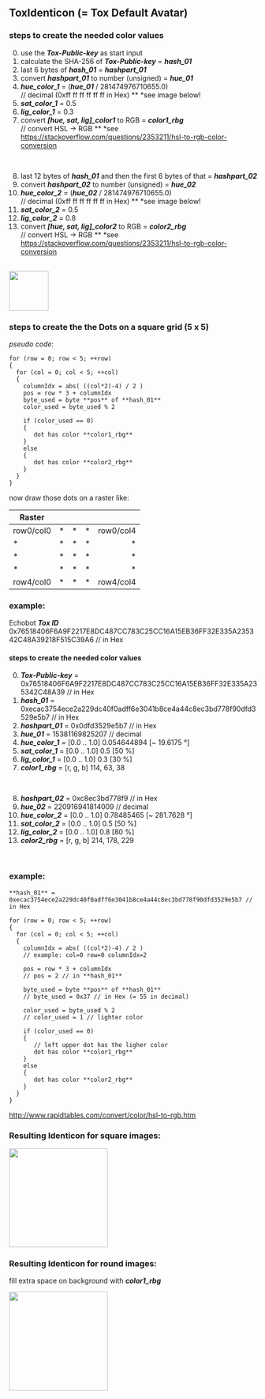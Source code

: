 ## ToxIdenticon (= Tox Default Avatar)


### steps to create the needed color values

0) use the ***Tox-Public-key*** as start input
1) calculate the SHA-256 of ***Tox-Public-key*** = ***hash_01***
2) last 6 bytes of ***hash_01*** = ***hashpart_01***
3) convert ***hashpart_01*** to number (unsigned) = ***hue_01***
4) ***hue_color_1*** = (***hue_01*** / 281474976710655.0) <br>
    // decimal (0xff ff ff ff ff ff in Hex) ** *see image below!
5) ***sat_color_1*** = 0.5
6) ***lig_color_1*** = 0.3
7) convert ***[hue, sat, lig]_color1*** to RGB = ***color1_rbg*** <br>
    // convert HSL -> RGB ** *see https://stackoverflow.com/questions/2353211/hsl-to-rgb-color-conversion
<br>

8) last 12 bytes of ***hash_01*** and then the first 6 bytes of that = ***hashpart_02***
9) convert ***hashpart_02*** to number (unsigned) = ***hue_02***
10) ***hue_color_2*** = (***hue_02*** / 281474976710655.0) <br>
    // decimal (0xff ff ff ff ff ff in Hex) ** *see image below!
11) ***sat_color_2*** = 0.5
12) ***lig_color_2*** = 0.8
13) convert ***[hue, sat, lig]_color2*** to RGB = ***color2_rbg*** <br>
    // convert HSL -> RGB ** *see https://stackoverflow.com/questions/2353211/hsl-to-rgb-color-conversion
<br>

<img src="https://github.com/zoff99/ToxAndroidRefImpl/blob/zoff99/Identicon_spec_dra/hex_2_dec_fixed001.png" height="80">
<br>

### steps to create the the Dots on a square grid (5 x 5)

*pseudo code*:

```
for (row = 0; row < 5; ++row)
{
  for (col = 0; col < 5; ++col)
  {
    columnIdx = abs( ((col*2)-4) / 2 )
    pos = row * 3 + columnIdx
    byte_used = byte **pos** of **hash_01**
    color_used = byte_used % 2

    if (color_used == 0)
    {
       dot has color **color1_rbg**
    }
    else
    {
       dot has color **color2_rbg**
    }
  }
}
```

now draw those dots on a raster like:

|  **Raster**  |            |     | ||
| ----------- | ----------:| ---:|---:|---:|
| row0/col0  | * | * | * | row0/col4 |
| * | * | * | * | * |
| * | * | * | * | * |
| * | * | * | * | * |
| row4/col0 | * | * | * | row4/col4 |



### example:

Echobot ***Tox ID*** 0x76518406F6A9F2217E8DC487CC783C25CC16A15EB36FF32E335A235342C48A39218F515C39A6 // in Hex

#### steps to create the needed color values

0) ***Tox-Public-key*** = 0x76518406F6A9F2217E8DC487CC783C25CC16A15EB36FF32E335A235342C48A39 // in Hex
1) ***hash_01*** = 0xecac3754ece2a229dc40f0adff6e3041b8ce4a44c8ec3bd778f90dfd3529e5b7 // in Hex
2) ***hashpart_01*** = 0x0dfd3529e5b7 // in Hex
3) ***hue_01*** = 15381169825207 // decimal
4) ***hue_color_1*** = [0.0 .. 1.0] 0.054644894 [~ 19.6175 °]
5) ***sat_color_1*** = [0.0 .. 1.0] 0.5 [50 %]
6) ***lig_color_1*** = [0.0 .. 1.0] 0.3 [30 %]
7) ***color1_rbg*** = [r, g, b] 114, 63, 38
<br>

8) ***hashpart_02*** = 0xc8ec3bd778f9 // in Hex
9) ***hue_02*** = 220916941814009 // decimal
10) ***hue_color_2*** = [0.0 .. 1.0] 0.78485465 [~ 281.7628 °]
11) ***sat_color_2*** = [0.0 .. 1.0] 0.5 [50 %]
12) ***lig_color_2*** = [0.0 .. 1.0] 0.8 [80 %]
13) ***color2_rbg*** = [r, g, b] 214, 178, 229
<br>

### example:

```
**hash_01** = 0xecac3754ece2a229dc40f0adff6e3041b8ce4a44c8ec3bd778f90dfd3529e5b7 // in Hex

for (row = 0; row < 5; ++row)
{
  for (col = 0; col < 5; ++col)
  {
    columnIdx = abs( ((col*2)-4) / 2 )
    // example: col=0 row=0 columnIdx=2

    pos = row * 3 + columnIdx
    // pos = 2 // in **hash_01**

    byte_used = byte **pos** of **hash_01**
    // byte_used = 0x37 // in Hex (= 55 in decimal)

    color_used = byte_used % 2
    // color_used = 1 // lighter color

    if (color_used == 0)
    {
       // left upper dot has the ligher color
       dot has color **color1_rbg**
    }
    else
    {
       dot has color **color2_rbg**
    }
  }
}
```




http://www.rapidtables.com/convert/color/hsl-to-rgb.htm

### Resulting Identicon for square images:

<img src="https://github.com/zoff99/ToxAndroidRefImpl/blob/zoff99/Identicon_spec_dra/echobot_identicon_sqaure.png" width="200">

### Resulting Identicon for round images:
fill extra space on background with ***color1_rbg***

<img src="https://github.com/zoff99/ToxAndroidRefImpl/blob/zoff99/Identicon_spec_dra/echobot_identicon_round.png" width="200">

